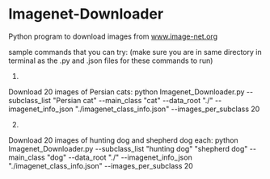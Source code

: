 # Imagenet-Downloader
Python program to download images from www.image-net.org

sample commands that you can try:
(make sure you are in same directory in terminal as the .py and .json files for these commands to run)

1) 
Download 20 images of Persian cats:
python Imagenet_Downloader.py --subclass_list "Persian cat" --main_class "cat" --data_root "./" --imagenet_info_json "./imagenet_class_info.json" --images_per_subclass 20

2) 
Download 20 images of hunting dog and shepherd dog each:
python Imagenet_Downloader.py --subclass_list "hunting dog" "shepherd dog" --main_class "dog" --data_root "./" --imagenet_info_json "./imagenet_class_info.json" --images_per_subclass 20


